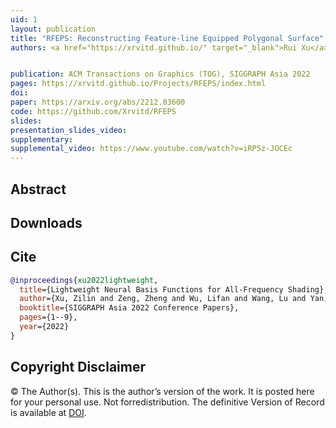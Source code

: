 ```yaml
---
uid: 1
layout: publication
title: "RFEPS: Reconstructing Feature-line Equipped Polygonal Surface"
authors: <a href="https://xrvitd.github.io/" target="_blank">Rui Xu</a>, <b>Zixiong Wang</b>, <a href="https://frank-zy-dou.github.io/" target="_blank">Zhiyang Dou</a>, Chen Zong, <a href="http://irc.cs.sdu.edu.cn/~shiqing/index.html" target="_blank">Shiqing Xin</a>, Mingyan Jiang, <a href="https://www.cs.wustl.edu/~taoju/" target="_blank">Tao Ju</a>, <a href="http://irc.cs.sdu.edu.cn/~chtu/index.html" target="_blank">Changhe Tu</a>


publication: ACM Transactions on Graphics (TOG), SIGGRAPH Asia 2022
pages: https://xrvitd.github.io/Projects/RFEPS/index.html
doi: 
paper: https://arxiv.org/abs/2212.03600
code: https://github.com/Xrvitd/RFEPS
slides:
presentation_slides_video:
supplementary:
supplemental_video: https://www.youtube.com/watch?v=iRP5z-JOCEc
---
```


## Abstract

[//]: # (Basis functions provide both the abilities for compact representation and the properties for efficient computation. Therefore, they are pervasively used in rendering to perform all-frequency shading. However, common basis functions, including spherical harmonics &#40;SH&#41;, wavelets, and spherical Gaussians &#40;SG&#41; all have their own limitations, such as low-frequency for SH, not rotationally invariant for wavelets, and no multiple product support for SG. In this paper, we present neural basis functions, an implicit and data-driven set of basis functions that circumvents the limitations with all desired properties. We first introduce a representation neural network that takes any general 2D spherical function &#40;e.g. environment lighting, BRDF, and visibility&#41; as input and projects it onto the latent space as coefficients of our neural basis functions. Then, we design several lightweight neural networks that perform different types of computation, giving our basis functions different computational properties such as double/triple product integrals and rotations. We demonstrate the practicality of our neural basis functions by integrating them into all-frequency shading applications, showing that our method not only achieves a compression rate of 0.39% and 10×-40× better performance than wavelets at equal quality, but also renders all-frequency lighting effects in real-time without the aforementioned limitations from classic basis functions.)

## Downloads

[//]: # ([Paper &#40;23MB&#41;]&#40;{{page.paper}}&#41;{: .btn .btn--primary})
[//]: # ([Supplementary &#40;22MB&#41;]&#40;{{page.supplemental_video}}&#41;{: .btn .btn--primary})

## Cite

```bib
@inproceedings{xu2022lightweight,
  title={Lightweight Neural Basis Functions for All-Frequency Shading},
  author={Xu, Zilin and Zeng, Zheng and Wu, Lifan and Wang, Lu and Yan, Ling-Qi},
  booktitle={SIGGRAPH Asia 2022 Conference Papers},
  pages={1--9},
  year={2022}
}
```
## Copyright Disclaimer
© The Author(s). This is the author’s version of the work. It is posted here for your personal use. Not forredistribution. The definitive Version of Record is available at <a href="{{page.doi}}">DOI</a>.
